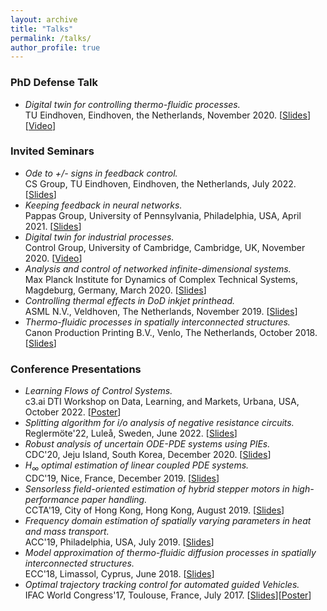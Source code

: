 ```yaml
---
layout: archive
title: "Talks"
permalink: /talks/
author_profile: true
---
```

### PhD Defense Talk 
* *Digital twin for controlling thermo-fluidic processes.*\
TU Eindhoven, Eindhoven, the Netherlands, November 2020. [[Slides](/files/Slides/Slides-phd.pdf)][[Video](https://www.youtube.com/watch?v=h9y8sntrbBI)]

### Invited Seminars 
* *Ode to +/- signs in feedback control.*\
CS Group, TU Eindhoven, Eindhoven, the Netherlands, July 2022. [[Slides](/files/Slides/Slides-tue.pdf)]
* *Keeping feedback in neural networks.*\
Pappas Group, University of Pennsylvania, Philadelphia, USA, April 2021. [[Slides](/files/Slides/Slides-upenn.pdf)]
* *Digital twin for industrial processes.*\
Control Group, University of Cambridge, Cambridge, UK, November 2020. [[Video](https://www.youtube.com/watch?v=za0Q_whXYRI)]
* *Analysis and control of networked infinite-dimensional systems.*\
Max Planck Institute for Dynamics of Complex Technical Systems, Magdeburg, Germany, March 2020. [[Slides](/files/Slides/Slides-mpi.pdf)]
* *Controlling thermal effects in DoD inkjet printhead.*\
ASML N.V., Veldhoven, The Netherlands, November 2019. [[Slides](/files/Slides/Slides-thermQ.pdf)]
* *Thermo-fluidic processes in spatially interconnected structures.*\
Canon Production Printing B.V., Venlo, The Netherlands, October 2018. [[Slides](/files/Slides/Slides-cpp.pdf)]
  
### Conference Presentations 
* *Learning Flows of Control Systems.*\
c3.ai DTI Workshop on Data, Learning, and Markets, Urbana, USA, October 2022. [[Poster](/files/Slides/DTI_Poster_Amritam_.pdf)]
* *Splitting algorithm for i/o analysis of negative resistance circuits.*\
Reglermöte'22, Luleå, Sweden, June 2022. [[Slides](/files/Slides/Slides-ltu.pdf)]
* *Robust analysis of uncertain ODE-PDE systems using PIEs.*\
CDC'20, Jeju Island, South Korea, December 2020. [[Slides](/files/Slides/Slides-jeju.pdf)]
* *$H_{\infty}$ optimal estimation of linear coupled PDE systems.*\
CDC'19, Nice, France, December 2019. [[Slides](/files/Slides/Slides-nice.pdf)]
* *Sensorless field-oriented estimation of hybrid stepper motors in high-performance paper handling.*\
CCTA'19, City of Hong Kong, Hong Kong, August 2019. [[Slides](/files/Slides/Slides-ccta.pdf)]
* *Frequency domain estimation of spatially varying parameters in heat and mass transport.*\
ACC'19, Philadelphia, USA, July 2019. [[Slides](/files/Slides/Slides-acc.pdf)]
* *Model approximation of thermo-fluidic diffusion processes in spatially interconnected structures.*\
ECC'18, Limassol, Cyprus, June 2018. [[Slides](/files/Slides/Slides-ecc.pdf)]
* *Optimal trajectory tracking control for automated guided Vehicles.*\
IFAC World Congress'17, Toulouse, France, July 2017. [[Slides](/files/Slides/Slides-ifac17.pdf)][[Poster](/files/Slides/Poster-ifac17.pdf)]
 
<!-- <iframe src="https://www.google.com/maps/d/embed?mid=1rKhD4-542rgZdYrTFINe4lUs7WiiD50&ehbc=2E312F" width="640" height="480"></iframe> -->
